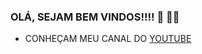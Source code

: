 ### OLÁ, SEJAM BEM VINDOS!!!! 👋 👨‍🏫

- CONHEÇAM MEU CANAL DO [YOUTUBE](https://www.youtube.com/channel/UCwvP1caUFnPrILFpPfupoqg)


